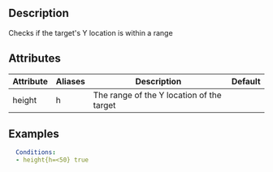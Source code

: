 ## Description
Checks if the target's Y location is within a range


## Attributes

| Attribute | Aliases   | Description                                                          | Default |
|-----------|-----------|----------------------------------------------------------------------|---------|
| height    | h         | The range of the Y location of the target                            |         |


## Examples
```yaml
  Conditions:
  - height{h=<50} true
```